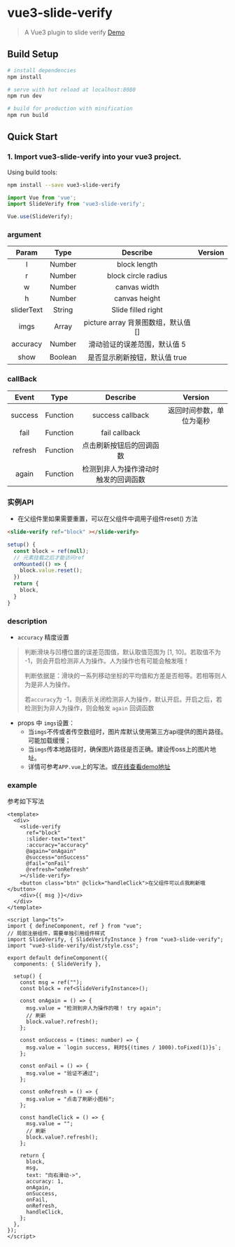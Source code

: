 # vue3-slide-verify

> A Vue3 plugin to slide verify [Demo](https://monoplasty.github.io/vue3-slide-verify/)

## Build Setup

``` bash
# install dependencies
npm install

# serve with hot reload at localhost:8080
npm run dev

# build for production with minification
npm run build
```
## Quick Start

###  1. Import vue3-slide-verify into your vue3 project.

Using build tools:

```bash
npm install --save vue3-slide-verify
```

```js
import Vue from 'vue';
import SlideVerify from 'vue3-slide-verify';

Vue.use(SlideVerify);
```

### argument

| Param | Type | Describe | Version |
| :------: | :------: | :------: | :-----: |
| l | Number | block length | |
| r | Number | block circle radius | |
| w | Number | canvas width | |
| h | Number | canvas height | |
| sliderText | String | Slide filled right |  |
| imgs | Array | picture array 背景图数组，默认值 [] |  |
| accuracy | Number | 滑动验证的误差范围，默认值 5 |  |
| show | Boolean | 是否显示刷新按钮，默认值 true |  |

### callBack

| Event | Type | Describe | Version |
| :------: | :------: | :------: | :-----: |
| success | Function | success callback | 返回时间参数，单位为毫秒 |
| fail | Function | fail callback | |
| refresh | Function | 点击刷新按钮后的回调函数 | |
| again | Function | 检测到非人为操作滑动时触发的回调函数 |  |

### 实例API
- 在父组件里如果需要重置，可以在父组件中调用子组件reset() 方法
```html
<slide-verify ref="block" ></slide-verify>
```
```javascript
setup() {
  const block = ref(null);
  // 元素挂载之后才能访问ref
  onMounted(() => {
    block.value.reset();
  })
  return {
    block,
  }
}
```

### description
- `accuracy` 精度设置
> 判断滑块与凹槽位置的误差范围值，默认取值范围为 [1, 10]。若取值不为 -1，则会开启检测非人为操作。人为操作也有可能会触发哦！
>
> 判断依据是：滑块的一系列移动坐标的平均值和方差是否相等。若相等则人为是非人为操作。
>
> 若`accuracy`为 -1，则表示关闭检测非人为操作，默认开启。开启之后，若检测到为非人为操作，则会触发 `again` 回调函数

- props 中 `imgs`设置：
  - 当`imgs`不传或者传空数组时，图片库默认使用第三方api提供的图片路径。可能加载缓慢；
  - 当`imgs`传本地路径时，确保图片路径是否正确。建设传oss上的图片地址。
  - 详情可参考`APP.vue`上的写法。或[在线查看demo地址](https://monoplasty.github.io/vue3-slide-verify/)

### example
参考如下写法
```vue
<template>
  <div>
    <slide-verify
      ref="block"
      :slider-text="text"
      :accuracy="accuracy"
      @again="onAgain"
      @success="onSuccess"
      @fail="onFail"
      @refresh="onRefresh"
    ></slide-verify>
    <button class="btn" @click="handleClick">在父组件可以点我刷新哦</button>
    <div>{{ msg }}</div>
  </div>
</template>

<script lang="ts">
import { defineComponent, ref } from "vue";
// 局部注册组件，需要单独引用组件样式
import SlideVerify, { SlideVerifyInstance } from "vue3-slide-verify";
import "vue3-slide-verify/dist/style.css";

export default defineComponent({
  components: { SlideVerify },

  setup() {
    const msg = ref("");
    const block = ref<SlideVerifyInstance>();

    const onAgain = () => {
      msg.value = "检测到非人为操作的哦！ try again";
      // 刷新
      block.value?.refresh();
    };

    const onSuccess = (times: number) => {
      msg.value = `login success, 耗时${(times / 1000).toFixed(1)}s`;
    };

    const onFail = () => {
      msg.value = "验证不通过";
    };

    const onRefresh = () => {
      msg.value = "点击了刷新小图标";
    };

    const handleClick = () => {
      msg.value = "";
      // 刷新
      block.value?.refresh();
    };

    return {
      block,
      msg,
      text: "向右滑动->",
      accuracy: 1,
      onAgain,
      onSuccess,
      onFail,
      onRefresh,
      handleClick,
    };
  },
});
</script>
```
